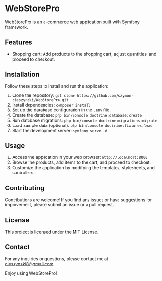 # WebStorePro

WebStorePro is an e-commerce web application built with Symfony framework.

## Features

- Shopping cart: Add products to the shopping cart, adjust quantities, and proceed to checkout.

## Installation

Follow these steps to install and run the application:

1. Clone the repository: `git clone https://github.com/szymon-cieszynski/WebStorePro.git`
2. Install dependencies: `composer install`
3. Set up the database configuration in the `.env` file.
4. Create the database: `php bin/console doctrine:database:create`
5. Run database migrations: `php bin/console doctrine:migrations:migrate`
6. Load sample data (optional): `php bin/console doctrine:fixtures:load`
7. Start the development server: `symfony serve -d`

## Usage

1. Access the application in your web browser: `http://localhost:8000`
2. Browse the products, add items to the cart, and proceed to checkout.
3. Customize the application by modifying the templates, stylesheets, and controllers.

## Contributing

Contributions are welcome! If you find any issues or have suggestions for improvement, please submit an issue or a pull request.

## License

This project is licensed under the [MIT License](https://opensource.org/licenses/MIT).

## Contact

For any inquiries or questions, please contact me at cieszynski8@gmail.com

Enjoy using WebStorePro!
